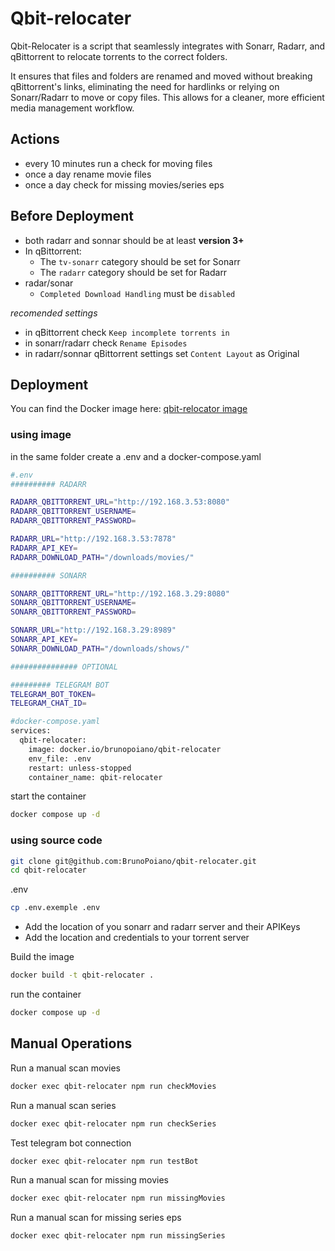 # Qbit-relocater

Qbit-Relocater is a script that seamlessly integrates with Sonarr, Radarr, and qBittorrent to relocate torrents to the correct folders.

It ensures that files and folders are renamed and moved without breaking qBittorrent's links, eliminating the need for hardlinks or relying on Sonarr/Radarr to move or copy files. This allows for a cleaner, more efficient media management workflow.

## Actions

- every 10 minutes run a check for moving files
- once a day rename movie files
- once a day check for missing movies/series eps

## Before Deployment

- both radarr and sonnar should be at least **version 3+**
- In qBittorrent: 
    - The `tv-sonarr` category should be set for Sonarr
    - The `radarr` category should be set for Radarr
- radar/sonar
    - `Completed Download Handling` must be `disabled`

*recomended settings*
- in qBittorrent check `Keep incomplete torrents in`
- in sonarr/radarr check `Rename Episodes`
- in radarr/sonnar qBittorrent settings set `Content Layout` as Original

## Deployment
You can find the Docker image here: [qbit-relocator image](https://hub.docker.com/repository/docker/brunopoiano/qbit-relocater/general)

### using image
in the same folder create a .env and a docker-compose.yaml
```bash
#.env
########## RADARR

RADARR_QBITTORRENT_URL="http://192.168.3.53:8080"
RADARR_QBITTORRENT_USERNAME=
RADARR_QBITTORRENT_PASSWORD=

RADARR_URL="http://192.168.3.53:7878"
RADARR_API_KEY=
RADARR_DOWNLOAD_PATH="/downloads/movies/"

########## SONARR

SONARR_QBITTORRENT_URL="http://192.168.3.29:8080"
SONARR_QBITTORRENT_USERNAME=
SONARR_QBITTORRENT_PASSWORD=

SONARR_URL="http://192.168.3.29:8989"
SONARR_API_KEY=
SONARR_DOWNLOAD_PATH="/downloads/shows/"

############### OPTIONAL

######### TELEGRAM BOT
TELEGRAM_BOT_TOKEN=
TELEGRAM_CHAT_ID=
```

```bash
#docker-compose.yaml
services:
  qbit-relocater:
    image: docker.io/brunopoiano/qbit-relocater
    env_file: .env
    restart: unless-stopped
    container_name: qbit-relocater
```

start the container
```bash
docker compose up -d
```

### using source code

```bash
git clone git@github.com:BrunoPoiano/qbit-relocater.git
cd qbit-relocater
```

.env
```bash
cp .env.exemple .env
```
 - Add the location of you sonarr and radarr server and their APIKeys
 - Add the location and credentials to your torrent server


Build the image
```bash
docker build -t qbit-relocater .
```

run the container
```bash
docker compose up -d
```

## Manual Operations

Run a manual scan movies
```bash
docker exec qbit-relocater npm run checkMovies
```
Run a manual scan series
```bash
docker exec qbit-relocater npm run checkSeries
```
Test telegram bot connection
```bash
docker exec qbit-relocater npm run testBot
```

Run a manual scan for missing movies
```bash
docker exec qbit-relocater npm run missingMovies
```
Run a manual scan for missing series eps
```bash
docker exec qbit-relocater npm run missingSeries
```

